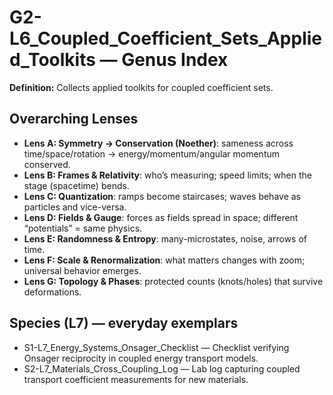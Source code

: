 # G2-L6_Coupled_Coefficient_Sets_Applied_Toolkits — Genus Index
**Definition:** Collects applied toolkits for coupled coefficient sets.

## Overarching Lenses

- **Lens A: Symmetry -> Conservation (Noether)**: sameness across time/space/rotation → energy/momentum/angular momentum conserved.
- **Lens B: Frames & Relativity**: who’s measuring; speed limits; when the stage (spacetime) bends.
- **Lens C: Quantization**: ramps become staircases; waves behave as particles and vice-versa.
- **Lens D: Fields & Gauge**: forces as fields spread in space; different “potentials” = same physics.
- **Lens E: Randomness & Entropy**: many-microstates, noise, arrows of time.
- **Lens F: Scale & Renormalization**: what matters changes with zoom; universal behavior emerges.
- **Lens G: Topology & Phases**: protected counts (knots/holes) that survive deformations.

## Species (L7) — everyday exemplars
- S1-L7_Energy_Systems_Onsager_Checklist — Checklist verifying Onsager reciprocity in coupled energy transport models.
- S2-L7_Materials_Cross_Coupling_Log — Lab log capturing coupled transport coefficient measurements for new materials.
